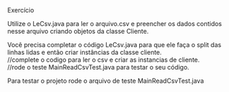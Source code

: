 

Exercício

Utilize o LeCsv.java  para ler o arquivo.csv e preencher os dados contidos nesse arquivo criando objetos da classe Cliente. <br>

Você precisa completar o código LeCsv.java para que ele faça o split das linhas lidas e então criar instâncias da classe cliente.<br>
 //complete o codigo para ler o csv e criar as instancias de cliente.<br>
 //rode o teste MainReadCsvTest.java para testar o seu código.<br>


Para testar o projeto rode o arquivo de teste MainReadCsvTest.java
